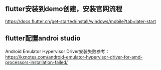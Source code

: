 ## flutter安装到demo创建，安装官网流程
https://docs.flutter.cn/get-started/install/windows/mobile?tab=later-start

## flutter配置androi studio

Android Emulator Hypervisor Driver安装失败参考：
https://kxnotes.com/android-emulator-hypervisor-driver-for-amd-processors-installation-failed/


